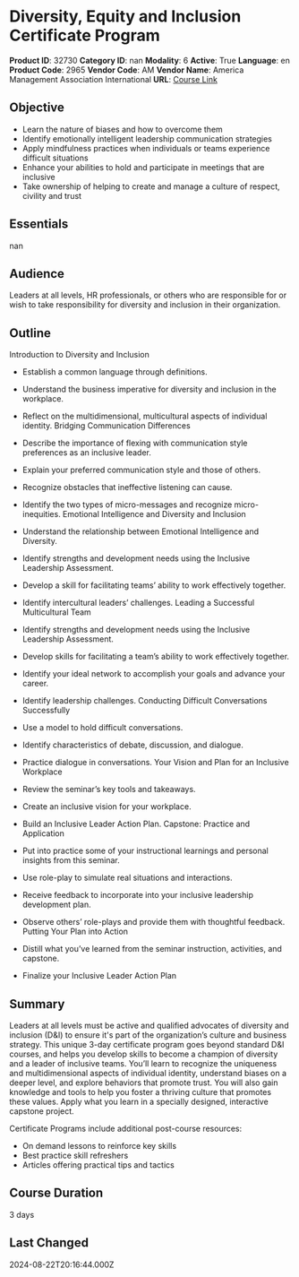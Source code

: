 # Diversity, Equity and Inclusion Certificate Program

**Product ID**: 32730
**Category ID**: nan
**Modality**: 6
**Active**: True
**Language**: en
**Product Code**: 2965
**Vendor Code**: AM
**Vendor Name**: America Management Association International
**URL**: [Course Link](https://www.fastlaneus.com/course/amai-2965)

## Objective
- Learn the nature of biases and how to overcome them
- Identify emotionally intelligent leadership communication strategies
- Apply mindfulness practices when individuals or teams experience difficult situations
- Enhance your abilities to hold and participate in meetings that are inclusive
- Take ownership of helping to create and manage a culture of respect, civility and trust

## Essentials
nan

## Audience
Leaders at all levels, HR professionals, or others who are responsible for or wish to take responsibility for diversity and inclusion in their organization.

## Outline
Introduction to Diversity and Inclusion


- Establish a common language through definitions.
- Understand the business imperative for diversity and inclusion in the workplace.
- Reflect on the multidimensional, multicultural aspects of individual identity.
Bridging Communication Differences


- Describe the importance of flexing with communication style preferences as an inclusive leader.
- Explain your preferred communication style and those of others.
- Recognize obstacles that ineffective listening can cause.
- Identify the two types of micro-messages and recognize micro-inequities.
Emotional Intelligence and Diversity and Inclusion


- Understand the relationship between Emotional Intelligence and Diversity.
- Identify strengths and development needs using the Inclusive Leadership Assessment.
- Develop a skill for facilitating teams’ ability to work effectively together.
- Identify intercultural leaders’ challenges.
Leading a Successful Multicultural Team


- Identify strengths and development needs using the Inclusive Leadership Assessment.
- Develop skills for facilitating a team’s ability to work effectively together.
- Identify your ideal network to accomplish your goals and advance your career.
- Identify leadership challenges.
Conducting Difficult Conversations Successfully


- Use a model to hold difficult conversations.
- Identify characteristics of debate, discussion, and dialogue.
- Practice dialogue in conversations.
Your Vision and Plan for an Inclusive Workplace


- Review the seminar’s key tools and takeaways.
- Create an inclusive vision for your workplace.
- Build an Inclusive Leader Action Plan.
Capstone: Practice and Application


- Put into practice some of your instructional learnings and personal insights from this seminar.
- Use role-play to simulate real situations and interactions.
- Receive feedback to incorporate into your inclusive leadership development plan.
- Observe others’ role-plays and provide them with thoughtful feedback.
Putting Your Plan into Action


- Distill what you’ve learned from the seminar instruction, activities, and capstone.
- Finalize your Inclusive Leader Action Plan

## Summary
Leaders at all levels must be active and qualified advocates of diversity and inclusion (D&I) to ensure it's part of the organization’s culture and business strategy. This unique 3-day certificate program goes beyond standard D&I courses, and helps you develop skills to become a champion of diversity and a leader of inclusive teams. You’ll learn to recognize the uniqueness and multidimensional aspects of individual identity, understand biases on a deeper level, and explore behaviors that promote trust. You will also gain knowledge and tools to help you foster a thriving culture that promotes these values. Apply what you learn in a specially designed, interactive capstone project.

Certificate Programs include additional post-course resources:



- On demand lessons to reinforce key skills
- Best practice skill refreshers
- Articles offering practical tips and tactics

## Course Duration
3 days

## Last Changed
2024-08-22T20:16:44.000Z
